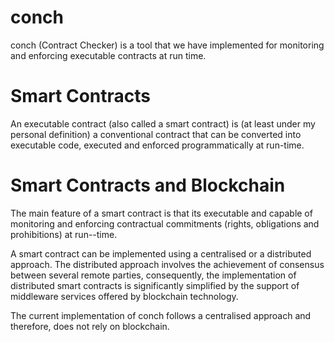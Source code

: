 conch
=====

conch (Contract Checker) is a tool
that we have implemented for monitoring
and enforcing executable contracts
at run time.

Smart Contracts
======
An executable contract (also called a smart contract) 
is (at least under my personal definition) a conventional 
contract that can be converted into executable code, 
executed and enforced programmatically at run-time.

Smart Contracts and Blockchain
======
The main feature of a smart contract is that its
executable and capable of monitoring and enforcing 
contractual commitments (rights, obligations and
prohibitions) at run--time. 

A smart contract can be implemented
using a centralised or a distributed approach. The
distributed approach involves the achievement of
consensus between several remote parties,
consequently, the implementation of
distributed smart contracts is significantly
simplified by the support of 
middleware services offered by blockchain 
technology.

The current implementation of conch follows a 
centralised approach and therefore, does not
rely on blockchain.


